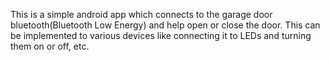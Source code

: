 This is a simple android app which connects to the garage door bluetooth(Bluetooth Low Energy) and help open or close the door.
This can be implemented to various devices like connecting it to LEDs and turning them on or off, etc.
